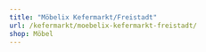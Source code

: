 ```yaml
---
title: "Möbelix Kefermarkt/Freistadt"
url: /kefermarkt/moebelix-kefermarkt-freistadt/
shop: Möbel
---
```

